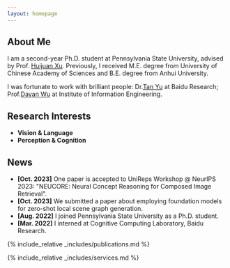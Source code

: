 ```yaml
---
layout: homepage
---
```


## About Me

I am a second-year Ph.D. student at Pennsylvania State University, advised by Prof. [Huijuan Xu](https://visionlanguagelab.github.io/). Previously, I received M.E. degree from University of Chinese Academy of Sciences and B.E. degree from Anhui University.

I was fortunate to work with brilliant people: Dr.[Tan Yu](https://sites.google.com/site/tanyuspersonalwebsite/) at Baidu Research; Prof.[Dayan Wu](https://scholar.google.com/citations?user=O6g-IHsAAAAJ) at Institute of Information Engineering.

## Research Interests

- **Vision & Language**
- **Perception & Cognition**

## News
- **[Oct. 2023]** One paper is accepted to UniReps Workshop @ NeurIPS 2023: "NEUCORE: Neural Concept Reasoning for Composed Image Retrieval".
- **[Oct. 2023]** We submitted a paper about employing foundation models for zero-shot local scene graph generation.
- **[Aug. 2022]** I joined Pennsylvania State University as a Ph.D. student.
- **[Mar. 2022]** I interned at Cognitive Computing Laboratory, Baidu Research.

{% include_relative _includes/publications.md %}

{% include_relative _includes/services.md %}
